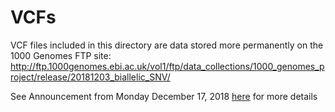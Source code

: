 
# VCFs

VCF files included in this directory are data stored more permanently on the 1000 Genomes FTP site: http://ftp.1000genomes.ebi.ac.uk/vol1/ftp/data_collections/1000_genomes_project/release/20181203_biallelic_SNV/

See Announcement from Monday December 17, 2018 [here](https://www.internationalgenome.org/announcements/) for more details